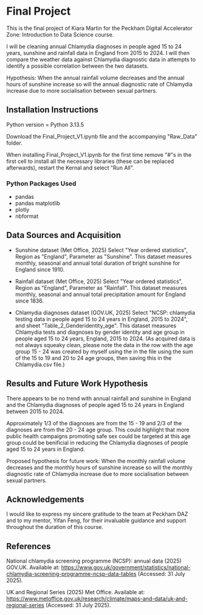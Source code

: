 
# Final Project

This is the final project of Kiara Martin for the Peckham Digital Accelerator Zone: Introduction to Data Science course. 

I will be cleaning annual Chlamydia diagnoses in people aged 15 to 24 years, sunshine and rainfall data in England from 2015 to 2024. I will then compare the weather data against Chlamydia diagnostic data in attempts to identify a possible correlation between the two datasets.

Hypothesis: When the annual rainfall volume decreases and the annual hours of sunshine increase so will the annual diagnostic rate of Chlamydia increase due to more socialisation between sexual partners.

## Installation Instructions

Python version = Python 3.13.5

Download the Final_Project_V1.ipynb file and the accompanying "Raw_Data" folder.

When installing Final_Project_V1.ipynb for the first time remove "#"s in the first cell to install all the necessary libraries (these can be replaced afterwards), restart the Kernal and select "Run All".

### Python Packages Used

 - pandas
 - pandas matplotlib
 - plotly
 - nbformat


## Data Sources and Acquisition

 - Sunshine dataset (Met Office, 2025)
   Select "Year ordered statistics", Region as "England", Parameter as "Sunshine".
   This dataset measures monthly, seasonal and annual total duration of bright sunshine for England since 1910.
   
 - Rainfall dataset (Met Office, 2025)
   Select "Year ordered statistics", Region as "England", Parameter as "Rainfall".
   This dataset measures monthly, seasonal and annual total precipitation amount for England since 1836.

 - Chlamydia diagnoses dataset (GOV.UK, 2025)
   Select "NCSP: chlamydia testing data in people aged 15 to 24 years in England, 2015 to 2024", and sheet "Table_2_Genderidentity_age".
   This dataset measures Chlamydia tests and diagnoses by gender identity and age group in people aged 15 to 24 years, England, 2015 to 2024. (As acquired data is not always squeaky clean, please note the data in the row with the age group 15 - 24 was created by myself using the in the file using the sum of the 15 to 19 and 20 to 24 age groups, then saving this in the Chlamydia.csv file.)


## Results and Future Work Hypothesis

There appears to be no trend with annual rainfall and sunshine in England and the Chlamydia diagnoses of people aged 15 to 24 years in England between 2015 to 2024. 

Approximately 1/3 of the diagnoses are from the 15 - 19 and 2/3 of the diagnoses are from the 20 - 24 age group. This could highlight that more public health campaigns promoting safe sex could be targeted at this age group could be benificial in reducing the Chlamydia diagnoses of people aged 15 to 24 years in England. 

Proposed hypothesis for future work: When the monthly rainfall volume decreases and the monthly hours of sunshine increase so will the monthly diagnostic rate of Chlamydia increase due to more socialisation between sexual partners.

## Acknowledgements

I would like to express my sincere gratitude to the team at Peckham DAZ and to my mentor, Yifan Feng, for their invaluable guidance and support throughout the duration of this course.


## References 

National chlamydia screening programme (NCSP): annual data (2025) GOV.UK. Available at: https://www.gov.uk/government/statistics/national-chlamydia-screening-programme-ncsp-data-tables (Accessed: 31 July 2025). 

UK and Regional Series (2025) Met Office. Available at: https://www.metoffice.gov.uk/research/climate/maps-and-data/uk-and-regional-series (Accessed: 31 July 2025). 

